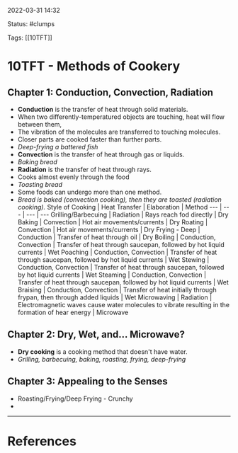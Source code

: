 2022-03-31 14:32

Status: #clumps

Tags: [[10TFT]]

# 10TFT - Methods of Cookery
## Chapter 1: Conduction, Convection, Radiation
- **Conduction** is the transfer of heat through solid materials.
- When two differently-temperatured objects are touching, heat will flow between them,
- The vibration of the molecules are transferred to touching molecules.
- Closer parts are cooked faster than further parts.
- *Deep-frying a battered fish*
- **Convection** is the transfer of heat through gas or liquids.
- *Baking bread*
- **Radiation** is the transfer of heat through rays.
- Cooks almost evenly through the food
- *Toasting bread*
- Some foods can undergo more than one method.
- *Bread is baked (convection cooking), then they are toasted (radiation cooking).*
Style of Cooking | Heat Transfer | Elaboration | Method
--- | --- | --- | ---
Grilling/Barbecuing | Radiation | Rays reach fod directly | Dry
Baking | Convection | Hot air movements/currents | Dry
Roating | Convection | Hot air movements/currents | Dry
Frying - Deep | Conduction | Transfer of heat through oil | Dry
Boiling | Conduction, Convection | Transfer of heat through saucepan, followed by hot liquid currents | Wet
Poaching | Conduction, Convection | Transfer of heat through saucepan, followed by hot liquid currents | Wet
Stewing | Conduction, Convection | Transfer of heat through saucepan, followed by hot liquid currents | Wet
Steaming | Conduction, Convection | Transfer of heat through saucepan, followed by hot liquid currents | Wet
Braising | Conduction, Convection | Transfer of heat initially through frypan, then through added liquids | Wet
Microwaving | Radiation | Electromagnetic waves cause water molecules to vibrate resulting in the formation of hear energy | Microwave

## Chapter 2: Dry, Wet, and... Microwave?
- **Dry cooking** is a cooking method that doesn't have water.
- *Grilling, barbecuing, baking, roasting, frying, deep-frying*
## Chapter 3: Appealing to the Senses
- Roasting/Frying/Deep Frying - Crunchy
- 

---
# References
